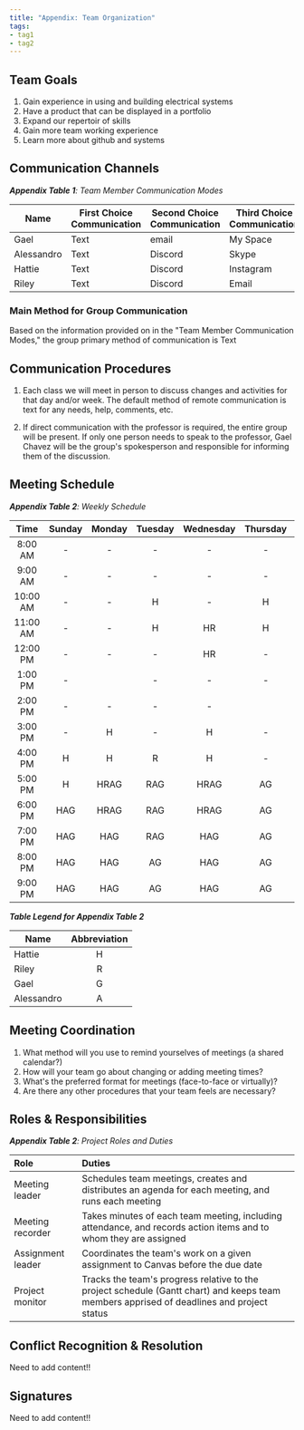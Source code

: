 ```yaml
---
title: "Appendix: Team Organization"
tags:
- tag1
- tag2
---
```


## Team Goals

1. Gain experience in using and building electrical systems
2. Have a product that can be displayed in a portfolio
3. Expand our repertoir of skills
4. Gain more team working experience
5. Learn more about github and systems



## Communication Channels

_**Appendix Table 1**: Team Member Communication Modes_

|Name                 | First Choice Communication | Second Choice Communication | Third Choice Communication |
|---------------------|----------------------------|-----------------------------|----------------------------|
|Gael |  Text | email | My Space |
|Alessandro |  Text | Discord | Skype |
|Hattie |  Text | Discord | Instagram |
|Riley |  Text | Discord | Email |

### Main Method for Group Communication

Based on the information provided on in the "Team Member Communication Modes," the group primary method of communication is Text
 
## Communication Procedures

1. Each class we will meet in person to discuss changes and activities for that day and/or week. The default method of remote communication is text for any needs, help, comments, etc.

2. If direct communication with the professor is required, the entire group will be present. If only one person needs to speak to the professor, Gael Chavez will be the group's spokesperson and responsible for informing them of the discussion.

## Meeting Schedule

_**Appendix Table 2**: Weekly Schedule_

| Time | Sunday | Monday | Tuesday | Wednesday | Thursday | Friday | Saturday |
| :------: | :----: | :----: | :----: | :----: | :----: | :----: | :-----: |
| 8:00 AM | - | - | - | - | - | - | - |
| 9:00 AM | - | - | - | - | - | - | - |
| 10:00 AM | - | - | H | - | H | - | - |
| 11:00 AM | - | - | H | HR | H | H | - |
| 12:00 PM | - | - | - | HR | - | HR | - |
| 1:00 PM | - |  | - | - | - | HR | - |
| 2:00 PM | - | - | - | - |  | HR | - |
| 3:00 PM | - | H | - | H | - | HR | - |
| 4:00 PM | H | H | R | H | - | HR | - |
| 5:00 PM | H | HRAG | RAG | HRAG | AG | HRG- | - |
| 6:00 PM | HAG | HRAG | RAG | HRAG | AG | HRG | - |
| 7:00 PM | HAG | HAG | RAG | HAG | AG | HRAG | - |
| 8:00 PM | HAG | HAG | AG | HAG | AG | HAG | - |
| 9:00 PM | HAG | HAG | AG | HAG | AG | HA | - |
_**Table Legend for Appendix Table 2**_

| Name | Abbreviation |
| ----- | :------: |
| Hattie | H |
| Riley | R |
| Gael | G |
| Alessandro | A |


## Meeting Coordination

1. What method will you use to remind yourselves of meetings (a shared calendar?)
1. How will your team go about changing or adding meeting times?
1. What's the preferred format for meetings (face-to-face or virtually)?
1. Are there any other procedures that your team feels are necessary?

## Roles & Responsibilities

_**Appendix Table 2**: Project Roles and Duties_

| **Role**          | **Duties**                                                                                                                                |
| :---------------- | :---------------------------------------------------------------------------------------------------------------------------------------- |
| Meeting leader    | Schedules team meetings, creates and distributes an agenda for each meeting, and runs each meeting                                        |
| Meeting recorder  | Takes minutes of each team meeting, including attendance, and records action items and to whom they are assigned                          |
| Assignment leader | Coordinates the team's work on a given assignment to Canvas before the due date                                                           |
| Project monitor   | Tracks the team's progress relative to the project schedule (Gantt chart) and keeps team members apprised of deadlines and project status |

## Conflict Recognition & Resolution

Need to add content!!


## Signatures

Need to add content!!

